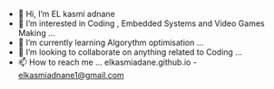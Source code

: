 - 👋 Hi, I’m EL kasmi adnane
- 👀 I’m interested in Coding , Embedded Systems and Video Games Making ...
- 🌱 I’m currently learning Algorythm optimisation ...
- 💞️ I’m looking to collaborate on anything related to Coding ...
- 📫 How to reach me ... elkasmiadane.github.io - elkasmiadnane1@gmail.com

<!---
elkasmiadnane/elkasmiadnane is a ✨ special ✨ repository because its `README.md` (this file) appears on your GitHub profile.
You can click the Preview link to take a look at your changes.
--->
